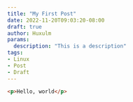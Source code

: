 ```yaml
---
title: "My First Post"
date: 2022-11-20T09:03:20-08:00
draft: true
author: Huxulm
params:
  description: "This is a description"
tags:
- Linux
- Post
- Draft
---
```

```html
<p>Hello, world</p>
```
